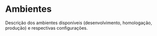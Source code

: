 # Ambientes

Descrição dos ambientes disponíveis (desenvolvimento, homologação, produção) e respectivas configurações.
